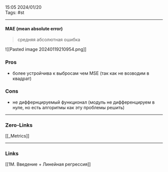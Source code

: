 15:05     2024/01/20    
Tags: #st
____
#### MAE (mean absolute error)
>средняя абсолютная ошибка

![[Pasted image 20240119210954.png]]
### Pros
* более устройчива к выбросам чем MSE (так как не возводим в квадрат)
### Cons
- не диффернцируемый функционал (модуль не дифференцируем в нуле, но есть алгоритмы как эту проблемы решить)

____
### Zero-Links
[[_Metrics]]

____
### Links
[[1M. Введение + Линейная регрессия]]